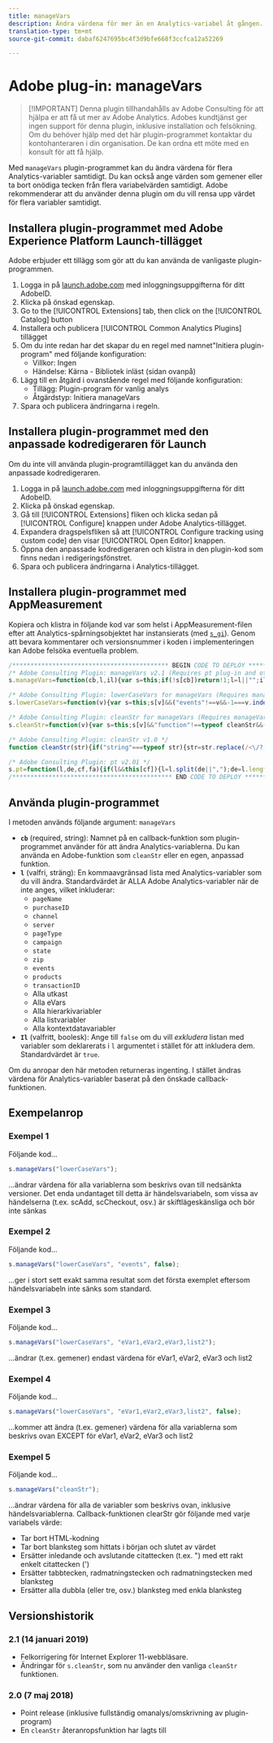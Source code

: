 ```yaml
---
title: manageVars
description: Ändra värdena för mer än en Analytics-variabel åt gången.
translation-type: tm+mt
source-git-commit: dabaf6247695bc4f3d9bfe668f3ccfca12a52269

---
```



# Adobe plug-in: manageVars

>[!IMPORTANT] Denna plugin tillhandahålls av Adobe Consulting för att hjälpa er att få ut mer av Adobe Analytics. Adobes kundtjänst ger ingen support för denna plugin, inklusive installation och felsökning. Om du behöver hjälp med det här plugin-programmet kontaktar du kontohanteraren i din organisation. De kan ordna ett möte med en konsult för att få hjälp.

Med `manageVars` plugin-programmet kan du ändra värdena för flera Analytics-variabler samtidigt. Du kan också ange värden som gemener eller ta bort onödiga tecken från flera variabelvärden samtidigt. Adobe rekommenderar att du använder denna plugin om du vill rensa upp värdet för flera variabler samtidigt.

## Installera plugin-programmet med Adobe Experience Platform Launch-tillägget

Adobe erbjuder ett tillägg som gör att du kan använda de vanligaste plugin-programmen.

1. Logga in på [launch.adobe.com](https://launch.adobe.com) med inloggningsuppgifterna för ditt AdobeID.
1. Klicka på önskad egenskap.
1. Go to the [!UICONTROL Extensions] tab, then click on the [!UICONTROL Catalog] button
1. Installera och publicera [!UICONTROL Common Analytics Plugins] tillägget
1. Om du inte redan har det skapar du en regel med namnet&quot;Initiera plugin-program&quot; med följande konfiguration:
   * Villkor: Ingen
   * Händelse: Kärna - Bibliotek inläst (sidan ovanpå)
1. Lägg till en åtgärd i ovanstående regel med följande konfiguration:
   * Tillägg: Plugin-program för vanlig analys
   * Åtgärdstyp: Initiera manageVars
1. Spara och publicera ändringarna i regeln.

## Installera plugin-programmet med den anpassade kodredigeraren för Launch

Om du inte vill använda plugin-programtillägget kan du använda den anpassade kodredigeraren.

1. Logga in på [launch.adobe.com](https://launch.adobe.com) med inloggningsuppgifterna för ditt AdobeID.
1. Klicka på önskad egenskap.
1. Gå till [!UICONTROL Extensions] fliken och klicka sedan på [!UICONTROL Configure] knappen under Adobe Analytics-tillägget.
1. Expandera dragspelsfliken så att [!UICONTROL Configure tracking using custom code] den visar [!UICONTROL Open Editor] knappen.
1. Öppna den anpassade kodredigeraren och klistra in den plugin-kod som finns nedan i redigeringsfönstret.
1. Spara och publicera ändringarna i Analytics-tillägget.

## Installera plugin-programmet med AppMeasurement

Kopiera och klistra in följande kod var som helst i AppMeasurement-filen efter att Analytics-spårningsobjektet har instansierats (med [`s_gi`](../functions/s-gi.md)). Genom att bevara kommentarer och versionsnummer i koden i implementeringen kan Adobe felsöka eventuella problem.

```js
/******************************************* BEGIN CODE TO DEPLOY *******************************************/
/* Adobe Consulting Plugin: manageVars v2.1 (Requires pt plug-in and other necessary callback plug-ins) */
s.manageVars=function(cb,l,il){var s=this;if(!s[cb])return!1;l=l||"";il=il||!0;var a,d="pageName,purchaseID,channel,server, pageType,campaign,state,zip,events,products,transactionID";for(a=1;76>a;a++)d+=",prop"+a;for(a=1;251>a;a++)d+=",eVar"+a;for(a=1;6>a;a++)d+=",hier"+a;for(a=1;4>a;a++)d+=",list"+a;for(a in s.contextData)d+=",contextData."+a;if(l){if(1==il)d=l.replace("['", ".").replace("']","");else if(0==il){l=l.split(",");il=d.split(",");d="";for(x in l)for(y in-1<l[x].indexOf("contextData")&& (l[x]="contextData."+l[x].split("'")[1]),il)l[x]===il[y]&&(il[y]="");for(y in il)d+=il[y]?","+il[y]:""}s.pt(d,",",cb,0);return!0} return""===l&&il?(s.pt(d,",",cb,0),!0):!1};

/* Adobe Consulting Plugin: lowerCaseVars for manageVars (Requires manageVars plug-in) */
s.lowerCaseVars=function(v){var s=this;s[v]&&("events"!==v&&-1===v.indexOf("contextData")?(s[v]=s[v].toString(),0!== s[v].indexOf("D=")&&(s[v]=s[v].toLowerCase())):-1<v.indexOf("contextData")&&(v=v.substring(v.indexOf(".")+1),s.contextData[v]&& (s.contextData[v]=s.contextData[v].toString().toLowerCase())))};

/* Adobe Consulting Plugin: cleanStr for manageVars (Requires manageVars and cleanStr plug-ins) */
s.cleanStr=function(v){var s=this;s[v]&&"function"!==typeof cleanStr&&(0>v.indexOf("contextData")?s[v]=cleanStr(s[v]): (v=v.substring(v.indexOf(".")+1),s.contextData[v]&&(s.contextData[v]=cleanStr(s.contextData[v].toString()))))};

/* Adobe Consulting Plugin: cleanStr v1.0 */
function cleanStr(str){if("string"===typeof str){str=str.replace(/<\/?[^>]+(>|$)/g,"").trim().replace(/[\u2018\u2019\u201A]/g, "'").replace(/\t+/g,"").replace(/[\n\r]/g," ");for(;-1<str.indexOf("  ");)str=str.replace(/\s\s/g," ");return str}return""};

/* Adobe Consulting Plugin: pt v2.01 */
s.pt=function(l,de,cf,fa){if(l&&this[cf]){l=l.split(de||",");de=l.length;for(var e,c=0;c<de;c++)if(e=this[cf](l[c],fa))return e}};
/******************************************** END CODE TO DEPLOY ********************************************/
```

## Använda plugin-programmet

I metoden används följande argument: `manageVars`

* **`cb`** (required, string): Namnet på en callback-funktion som plugin-programmet använder för att ändra Analytics-variablerna. Du kan använda en Adobe-funktion som `cleanStr` eller en egen, anpassad funktion.
* **`l`** (valfri, sträng): En kommaavgränsad lista med Analytics-variabler som du vill ändra. Standardvärdet är ALLA Adobe Analytics-variabler när de inte anges, vilket inkluderar:
   * `pageName`
   * `purchaseID`
   * `channel`
   * `server`
   * `pageType`
   * `campaign`
   * `state`
   * `zip`
   * `events`
   * `products`
   * `transactionID`
   * Alla utkast
   * Alla eVars
   * Alla hierarkivariabler
   * Alla listvariabler
   * Alla kontextdatavariabler
* **`Il`** (valfritt, boolesk): Ange till `false` om du vill *exkludera* listan med variabler som deklarerats i `l` argumentet i stället för att inkludera dem. Standardvärdet är `true`.

Om du anropar den här metoden returneras ingenting. I stället ändras värdena för Analytics-variabler baserat på den önskade callback-funktionen.

## Exempelanrop

### Exempel 1

Följande kod...

```js
s.manageVars("lowerCaseVars");
```

...ändrar värdena för alla variablerna som beskrivs ovan till nedsänkta versioner.  Det enda undantaget till detta är händelsvariabeln, som vissa av händelserna (t.ex. scAdd, scCheckout, osv.) är skiftlägeskänsliga och bör inte sänkas

### Exempel 2

Följande kod...

```js
s.manageVars("lowerCaseVars", "events", false);
```

...ger i stort sett exakt samma resultat som det första exemplet eftersom händelsvariabeln inte sänks som standard.

### Exempel 3

Följande kod...

```js
s.manageVars("lowerCaseVars", "eVar1,eVar2,eVar3,list2");
```

...ändrar (t.ex. gemener) endast värdena för eVar1, eVar2, eVar3 och list2

### Exempel 4

Följande kod...

```js
s.manageVars("lowerCaseVars", "eVar1,eVar2,eVar3,list2", false);
```

...kommer att ändra (t.ex. gemener) värdena för alla variablerna som beskrivs ovan EXCEPT för eVar1, eVar2, eVar3 och list2

### Exempel 5

Följande kod...

```js
s.manageVars("cleanStr");
```

...ändrar värdena för alla de variabler som beskrivs ovan, inklusive händelsvariablerna.  Callback-funktionen clearStr gör följande med varje variabels värde:

* Tar bort HTML-kodning
* Tar bort blanksteg som hittats i början och slutet av värdet
* Ersätter inledande och avslutande citattecken (t.ex. &quot;) med ett rakt enkelt citattecken (&#39;)
* Ersätter tabbtecken, radmatningstecken och radmatningstecken med blanksteg
* Ersätter alla dubbla (eller tre, osv.) blanksteg med enkla blanksteg

## Versionshistorik

### 2.1 (14 januari 2019)

* Felkorrigering för Internet Explorer 11-webbläsare.
* Ändringar för `s.cleanStr`, som nu använder den vanliga `cleanStr` funktionen.

### 2.0 (7 maj 2018)

* Point release (inklusive fullständig omanalys/omskrivning av plugin-program)
* En `cleanStr` återanropsfunktion har lagts till
